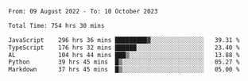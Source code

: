 
<!--START_SECTION:waka-->

```txt
From: 09 August 2022 - To: 10 October 2023

Total Time: 754 hrs 30 mins

JavaScript    296 hrs 36 mins █████████▓░░░░░░░░░░░░░░░   39.31 %
TypeScript    176 hrs 32 mins ██████░░░░░░░░░░░░░░░░░░░   23.40 %
AL            104 hrs 44 mins ███▒░░░░░░░░░░░░░░░░░░░░░   13.88 %
Python        39 hrs 45 mins  █▒░░░░░░░░░░░░░░░░░░░░░░░   05.27 %
Markdown      37 hrs 45 mins  █▒░░░░░░░░░░░░░░░░░░░░░░░   05.00 %
```

<!--END_SECTION:waka-->











